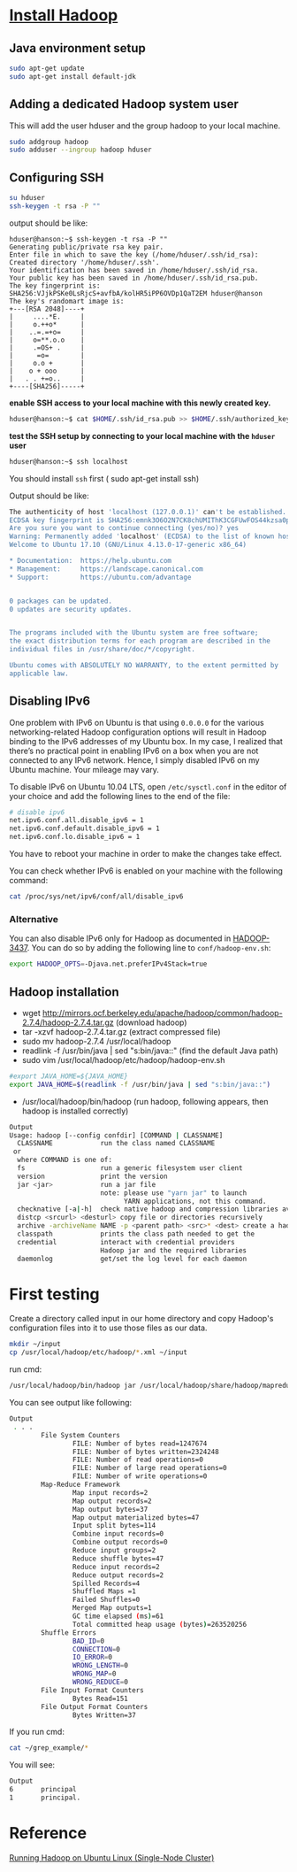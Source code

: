 # [Install Hadoop](https://www.digitalocean.com/community/tutorials/how-to-install-hadoop-in-stand-alone-mode-on-ubuntu-16-04)
## Java environment setup
```bash
sudo apt-get update
sudo apt-get install default-jdk
```
## Adding a dedicated Hadoop system user
This will add the user hduser and the group hadoop to your local machine.
```bash
sudo addgroup hadoop
sudo adduser --ingroup hadoop hduser
```

## Configuring SSH
```bash
su hduser
ssh-keygen -t rsa -P ""
```

output should be like:
```
hduser@hanson:~$ ssh-keygen -t rsa -P ""
Generating public/private rsa key pair.
Enter file in which to save the key (/home/hduser/.ssh/id_rsa):
Created directory '/home/hduser/.ssh'.
Your identification has been saved in /home/hduser/.ssh/id_rsa.
Your public key has been saved in /home/hduser/.ssh/id_rsa.pub.
The key fingerprint is:
SHA256:VJjkPSKe0LsRjcS+avfbA/kolHR5iPP6OVDp1QaT2EM hduser@hanson
The key's randomart image is:
+---[RSA 2048]----+
|     ....*E.     |
|     o.++o*      |
|    ..=.=+o=     |
|     o=**.o.o    |
|     .=OS+ .     |
|      =o=        |
|     o.o +       |
|    o + ooo      |
|   . . +=o..     |
+----[SHA256]-----+

```

**enable SSH access to your local machine with this newly created key.**
```bash
hduser@hanson:~$ cat $HOME/.ssh/id_rsa.pub >> $HOME/.ssh/authorized_keys
```
**test the SSH setup by connecting to your local machine with the `hduser` user**
```bash
hduser@hanson:~$ ssh localhost
```
You should install `ssh` first ( sudo apt-get install ssh)

Output should be like:
```bash
The authenticity of host 'localhost (127.0.0.1)' can't be established.
ECDSA key fingerprint is SHA256:emnk3O6O2N7CK8chUMIThK3CGFUwFOS44kzsa0phArE.
Are you sure you want to continue connecting (yes/no)? yes
Warning: Permanently added 'localhost' (ECDSA) to the list of known hosts.
Welcome to Ubuntu 17.10 (GNU/Linux 4.13.0-17-generic x86_64)

* Documentation:  https://help.ubuntu.com
* Management:     https://landscape.canonical.com
* Support:        https://ubuntu.com/advantage


0 packages can be updated.
0 updates are security updates.


The programs included with the Ubuntu system are free software;
the exact distribution terms for each program are described in the
individual files in /usr/share/doc/*/copyright.

Ubuntu comes with ABSOLUTELY NO WARRANTY, to the extent permitted by
applicable law.
```

## Disabling IPv6
One problem with IPv6 on Ubuntu is that using `0.0.0.0` for the various networking-related Hadoop configuration options will result in Hadoop binding to the IPv6 addresses of my Ubuntu box. In my case, I realized that there’s no practical point in enabling IPv6 on a box when you are not connected to any IPv6 network. Hence, I simply disabled IPv6 on my Ubuntu machine. Your mileage may vary.

To disable IPv6 on Ubuntu 10.04 LTS, open `/etc/sysctl.conf` in the editor of your choice and add the following lines to the end of the file:
```bash
# disable ipv6
net.ipv6.conf.all.disable_ipv6 = 1
net.ipv6.conf.default.disable_ipv6 = 1
net.ipv6.conf.lo.disable_ipv6 = 1
```
You have to reboot your machine in order to make the changes take effect.

You can check whether IPv6 is enabled on your machine with the following command:
```bash
cat /proc/sys/net/ipv6/conf/all/disable_ipv6
```
### Alternative

You can also disable IPv6 only for Hadoop as documented in [HADOOP-3437](https://issues.apache.org/jira/browse/HADOOP-3437). You can do so by adding the following line to `conf/hadoop-env.sh`:
```bash
export HADOOP_OPTS=-Djava.net.preferIPv4Stack=true
```
## Hadoop installation
- wget http://mirrors.ocf.berkeley.edu/apache/hadoop/common/hadoop-2.7.4/hadoop-2.7.4.tar.gz (download hadoop)
- tar -xzvf hadoop-2.7.4.tar.gz (extract compressed file)
- sudo mv hadoop-2.7.4 /usr/local/hadoop
- readlink -f /usr/bin/java | sed "s:bin/java::" (find the default Java path)
- sudo vim /usr/local/hadoop/etc/hadoop/hadoop-env.sh
```bash
#export JAVA_HOME=${JAVA_HOME}
export JAVA_HOME=$(readlink -f /usr/bin/java | sed "s:bin/java::")
```
- /usr/local/hadoop/bin/hadoop (run hadoop, following appears, then hadoop is installed correctly)
```bash
Output
Usage: hadoop [--config confdir] [COMMAND | CLASSNAME]
  CLASSNAME            run the class named CLASSNAME
 or
  where COMMAND is one of:
  fs                   run a generic filesystem user client
  version              print the version
  jar <jar>            run a jar file
                       note: please use "yarn jar" to launch
                             YARN applications, not this command.
  checknative [-a|-h]  check native hadoop and compression libraries availability
  distcp <srcurl> <desturl> copy file or directories recursively
  archive -archiveName NAME -p <parent path> <src>* <dest> create a hadoop archive
  classpath            prints the class path needed to get the
  credential           interact with credential providers
                       Hadoop jar and the required libraries
  daemonlog            get/set the log level for each daemon
```

# First testing
Create a directory called input in our home directory and copy Hadoop's configuration files into it to use those files as our data.
```bash
mkdir ~/input
cp /usr/local/hadoop/etc/hadoop/*.xml ~/input
```

run cmd:
```bash
/usr/local/hadoop/bin/hadoop jar /usr/local/hadoop/share/hadoop/mapreduce/hadoop-mapreduce-examples-2.7.4.jar grep ~/input ~/grep_example 'principal[.]*'
```
You can see output like following:
```bash
Output
 . . .
        File System Counters
                FILE: Number of bytes read=1247674
                FILE: Number of bytes written=2324248
                FILE: Number of read operations=0
                FILE: Number of large read operations=0
                FILE: Number of write operations=0
        Map-Reduce Framework
                Map input records=2
                Map output records=2
                Map output bytes=37
                Map output materialized bytes=47
                Input split bytes=114
                Combine input records=0
                Combine output records=0
                Reduce input groups=2
                Reduce shuffle bytes=47
                Reduce input records=2
                Reduce output records=2
                Spilled Records=4
                Shuffled Maps =1
                Failed Shuffles=0
                Merged Map outputs=1
                GC time elapsed (ms)=61
                Total committed heap usage (bytes)=263520256
        Shuffle Errors
                BAD_ID=0
                CONNECTION=0
                IO_ERROR=0
                WRONG_LENGTH=0
                WRONG_MAP=0
                WRONG_REDUCE=0
        File Input Format Counters
                Bytes Read=151
        File Output Format Counters
                Bytes Written=37
```

If you run cmd:
```bash
cat ~/grep_example/*
```

You will see:
```bash
Output
6       principal
1       principal.
```

# Reference
[Running Hadoop on Ubuntu Linux (Single-Node Cluster)](http://www.michael-noll.com/tutorials/running-hadoop-on-ubuntu-linux-single-node-cluster/#installation)
